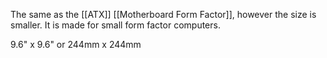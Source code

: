 The same as the [[ATX]] [[Motherboard Form Factor]], however the size is smaller. It is made for small form factor computers.

9.6" x 9.6" or 244mm x 244mm
